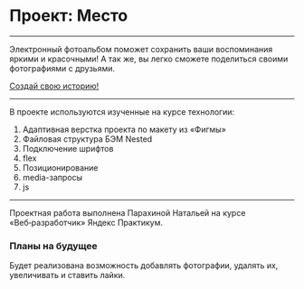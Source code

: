 # Проект: Место
***
 Электронный фотоальбом поможет сохранить ваши воспоминания яркими и красочными! 
 А так же, вы легко сможете поделиться своими фотографиями с друзьями.


[Создай свою историю!](https://parakhina-natalya.github.io/mesto/)


***
В проекте используются изученные на курсе технологии:
1. Адаптивная верстка проекта по макету из «Фигмы»
2. Файловая структура БЭМ Nested
3. Подключение шрифтов
4. flex
5. Позиционирование
6. media-запросы
7. js
***

Проектная работа выполнена Парахиной Натальей на курсе «Веб‑разработчик» Яндекс Практикум.

### Планы на будущее
Будет реализована возможность добавлять фотографии, удалять их, увеличивать и ставить лайки.
